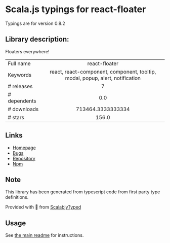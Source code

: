 
# Scala.js typings for react-floater

Typings are for version 0.8.2

## Library description:
Floaters everywhere!

|                    |                 |
| ------------------ | :-------------: |
| Full name          | react-floater |
| Keywords           | react, react-component, component, tooltip, modal, popup, alert, notification |
| # releases         | 7 |
| # dependents       | 0.0 |
| # downloads        | 713464.3333333334 |
| # stars            | 156.0 |

## Links
- [Homepage](https://github.com/gilbarbara/react-floater#readme)
- [Bugs](https://github.com/gilbarbara/react-floater/issues)
- [Repository](https://github.com/gilbarbara/react-floater)
- [Npm](https://www.npmjs.com/package/react-floater)
    


## Note
This library has been generated from typescript code from first party type definitions.

Provided with :purple_heart: from [ScalablyTyped](https://github.com/oyvindberg/ScalablyTyped)

## Usage
See [the main readme](../../readme.md) for instructions.


